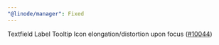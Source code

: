 ```yaml
---
"@linode/manager": Fixed
---
```


Textfield Label Tooltip Icon elongation/distortion upon focus ([#10044](https://github.com/linode/manager/pull/10044))
